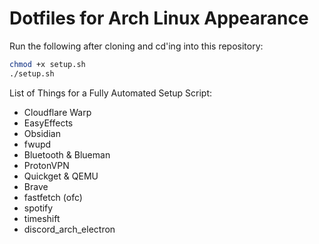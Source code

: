# Dotfiles for Arch Linux Appearance
Run the following after cloning and cd'ing into this repository:
```Bash
chmod +x setup.sh
./setup.sh
```

List of Things for a Fully Automated Setup Script:
- Cloudflare Warp
- EasyEffects
- Obsidian
- fwupd
- Bluetooth & Blueman
- ProtonVPN
- Quickget & QEMU
- Brave
- fastfetch (ofc)
- spotify
- timeshift
- discord_arch_electron

